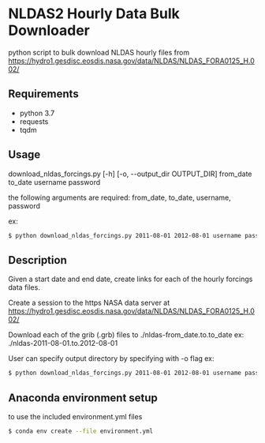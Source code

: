 # NLDAS2 Hourly Data Bulk Downloader
python script to bulk download NLDAS hourly files from https://hydro1.gesdisc.eosdis.nasa.gov/data/NLDAS/NLDAS_FORA0125_H.002/

## Requirements
* python 3.7
* requests
* tqdm

## Usage
download_nldas_forcings.py <FromDate YYYY-MM-DD> <ToDate YYYY-MM-DD> <username> <password> <output dir>
									[-h] [-o, --output_dir OUTPUT_DIR]
									from_date to_date username password
  
  the following arguments are required: from_date, to_date, username, password
  
ex: 

```bash
$ python download_nldas_forcings.py 2011-08-01 2012-08-01 username password 
```

## Description
Given a start date and end date, create links for each of the hourly forcings data files.

Create a session to the https NASA data server at https://hydro1.gesdisc.eosdis.nasa.gov/data/NLDAS/NLDAS_FORA0125_H.002/

Download each of the grib (.grb) files to ./nldas-from_date.to.to_date
ex:
 ./nldas-2011-08-01.to.2012-08-01

User can specify output directory by specifying with -o flag
ex:
```bash
$ python download_nldas_forcings.py 2011-08-01 2012-08-01 username password -o nldas_downloads
```

## Anaconda environment setup
to use the included environment.yml files
```bash
$ conda env create --file environment.yml
```